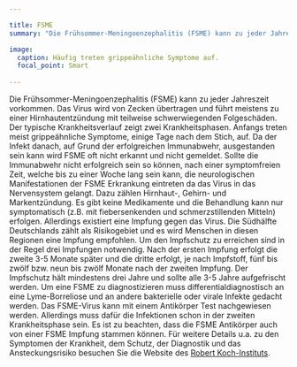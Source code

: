 ```yaml
---

title: FSME
summary: "Die Frühsommer-Meningoenzephalitis (FSME) kann zu jeder Jahreszeit vorkommen."

image:
  caption: Häufig treten grippeähnliche Symptome auf.
  focal_point: Smart
  
---
```


Die Frühsommer-Meningoenzephalitis (FSME) kann zu jeder Jahreszeit vorkommen. Das Virus wird von Zecken übertragen und führt meistens zu einer Hirnhautentzündung mit teilweise schwerwiegenden Folgeschäden. Der typische Krankheitsverlauf zeigt zwei Krankheitsphasen. Anfangs treten meist grippeähnliche Symptome, einige Tage nach dem Stich, auf. Da der Infekt danach, auf Grund der erfolgreichen Immunabwehr, ausgestanden sein kann wird FSME oft nicht erkannt und nicht gemeldet. Sollte die Immunabwehr nicht erfolgreich sein so können, nach einer symptomfreien Zeit, welche bis zu einer Woche lang sein kann, die neurologischen Manifestationen der FSME Erkrankung eintreten da das Virus in das Nervensystem gelangt. Dazu zählen Hirnhaut-, Gehirn- und Markentzündung. Es gibt keine Medikamente und die Behandlung kann nur symptomatisch (z.B. mit fiebersenkenden und schmerzstillenden Mitteln) erfolgen. Allerdings existiert eine Impfung gegen das Virus. Die Südhälfte Deutschlands
zählt als Risikogebiet und es wird Menschen in diesen Regionen eine Impfung empfohlen. Um den Impfschutz zu erreichen sind in der Regel drei Impfungen notwendig. Nach der ersten Impfung erfolgt die zweite 3-5 Monate später und die dritte erfolgt, je nach Impfstoff, fünf bis zwölf bzw. neun bis zwölf Monate nach der zweiten Impfung. Der Impfschutz hält mindestens drei Jahre und sollte alle 3-5 Jahre aufgefrischt werden. Um eine FSME zu diagnostizieren muss differentialdiagnostisch an eine Lyme-Borreliose und an andere bakterielle oder virale Infekte gedacht werden. Das FSME-Virus kann mit einem Antikörper Test nachgewiesen werden. Allerdings muss dafür die Infektionen schon in der zweiten Krankheitsphase sein. Es ist zu beachten, dass die FSME Antikörper auch von einer FSME Impfung stammen können. Für weitere Details u.a. zu den Symptomen der Krankheit, dem Schutz, der Diagnostik und das Ansteckungsrisiko besuchen Sie die Website des [Robert Koch-Instituts](https://www.rki.de/DE/Content/Infekt/EpidBull/Merkblaetter/Ratgeber_FSME.html#doc2381918bodyText7).
